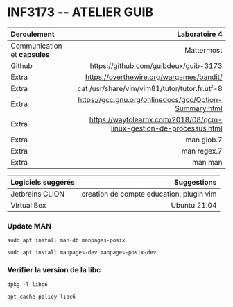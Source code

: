 # INF3173 -- ATELIER GUIB
|Deroulement|Laboratoire 4|
|:---|---:|
|Communication et **capsules**|Mattermost|
|Github|https://github.com/guibdeux/guib-3173|
|Extra|https://overthewire.org/wargames/bandit/|
|Extra|cat /usr/share/vim/vim81/tutor/tutor.fr.utf-8|
|Extra|https://gcc.gnu.org/onlinedocs/gcc/Option-Summary.html|
|Extra|https://waytolearnx.com/2018/08/qcm-linux-gestion-de-processus.html|
|Extra|man glob.7|
|Extra|man regex.7|
|Extra|man man|

|Logiciels suggérés| Suggestions|
|:---|---:|
|Jetbrains CLION|creation de compte education, plugin vim|https://www.jetbrains.com/shop/eform/students|
|Virtual Box|Ubuntu 21.04|https://releases.ubuntu.com/21.04/|

### Update MAN
````
sudo apt install man-db manpages-posix
````
````
sudo apt install manpages-dev manpages-posix-dev
````

### Verifier la version de la libc
```
dpkg -l libc6
```
```
apt-cache policy libc6
```